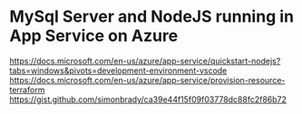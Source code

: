 # MySql Server and NodeJS running in App Service on Azure

https://docs.microsoft.com/en-us/azure/app-service/quickstart-nodejs?tabs=windows&pivots=development-environment-vscode
https://docs.microsoft.com/en-us/azure/app-service/provision-resource-terraform
https://gist.github.com/simonbrady/ca39e44f15f09f03778dc88fc2f86b72